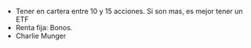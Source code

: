 - Tener en cartera entre 10 y 15 acciones. Si son mas, es mejor tener un ETF
- Renta fija: Bonos.
- Charlie Munger